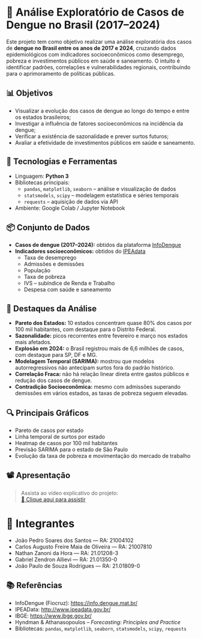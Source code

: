 # 🦟 Análise Exploratório de Casos de Dengue no Brasil (2017–2024)

Este projeto tem como objetivo realizar uma análise exploratória dos casos de **dengue no Brasil entre os anos de 2017 e 2024**, cruzando dados epidemiológicos com indicadores socioeconômicos como desemprego, pobreza e investimentos públicos em saúde e saneamento. O intuito é identificar padrões, correlações e vulnerabilidades regionais, contribuindo para o aprimoramento de políticas públicas.

## 📊 Objetivos

- Visualizar a evolução dos casos de dengue ao longo do tempo e entre os estados brasileiros;
- Investigar a influência de fatores socioeconômicos na incidência da dengue;
- Verificar a existência de sazonalidade e prever surtos futuros;
- Avaliar a efetividade de investimentos públicos em saúde e saneamento.

## 🧰 Tecnologias e Ferramentas

- Linguagem: **Python 3**
- Bibliotecas principais:
  - `pandas`, `matplotlib`, `seaborn` – análise e visualização de dados
  - `statsmodels`, `scipy` – modelagem estatística e séries temporais
  - `requests` – aquisição de dados via API
- Ambiente: Google Colab / Jupyter Notebook

## 📦 Conjunto de Dados

- **Casos de dengue (2017–2024):** obtidos da plataforma [InfoDengue](https://info.dengue.mat.br/)
- **Indicadores socioeconômicos:** obtidos do [IPEAdata](http://www.ipeadata.gov.br/)
  - Taxa de desemprego
  - Admissões e demissões
  - População
  - Taxa de pobreza
  - IVS – subíndice de Renda e Trabalho
  - Despesa com saúde e saneamento

## 📌 Destaques da Análise

- **Pareto dos Estados:** 10 estados concentram quase 80% dos casos por 100 mil habitantes, com destaque para o Distrito Federal.
- **Sazonalidade:** picos recorrentes entre fevereiro e março nos estados mais afetados.
- **Explosão em 2024:** o Brasil registrou mais de 6,6 milhões de casos, com destaque para SP, DF e MG.
- **Modelagem Temporal (SARIMA):** mostrou que modelos autorregressivos não antecipam surtos fora do padrão histórico.
- **Correlação Fraca:** não há relação linear direta entre gastos públicos e redução dos casos de dengue.
- **Contradição Socioeconômica:** mesmo com admissões superando demissões em vários estados, as taxas de pobreza seguem elevadas.

## 🔍 Principais Gráficos

- Pareto de casos por estado
- Linha temporal de surtos por estado
- Heatmap de casos por 100 mil habitantes
- Previsão SARIMA para o estado de São Paulo
- Evolução da taxa de pobreza e movimentação do mercado de trabalho

## 📽️ Apresentação

> Assista ao vídeo explicativo do projeto:  
[🔗 Clique aqui para assistir](https://youtu.be/eGhGRRXnFTk) 

# 👥 Integrantes

- João Pedro Soares dos Santos — RA: 21004102  
- Carlos Augusto Freire Maia de Oliveira — RA: 21007810  
- Nathan Zanoni da Hora — RA: 21.01208-3  
- Gabriel Zendron Allievi — RA: 21.01350-0  
- João Paulo de Souza Rodrigues — RA: 21.01809-0  

## 📚 Referências

- InfoDengue (Fiocruz): https://info.dengue.mat.br/  
- IPEAData: http://www.ipeadata.gov.br/  
- IBGE: https://www.ibge.gov.br/  
- Hyndman & Athanasopoulos – *Forecasting: Principles and Practice*  
- Bibliotecas: `pandas`, `matplotlib`, `seaborn`, `statsmodels`, `scipy`, `requests`

